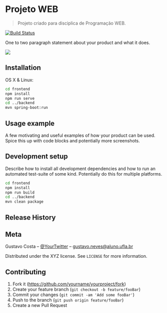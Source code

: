 # Projeto WEB
> Projeto criado para disciplica de Programação WEB.

[![Build Status][travis-image]][travis-url]

One to two paragraph statement about your product and what it does.

![](header.png)

## Installation

OS X & Linux:

```sh
cd frontend
npm install
npm run serve
cd ../backend
mvn spring-boot:run
```


## Usage example

A few motivating and useful examples of how your product can be used. Spice this up with code blocks and potentially more screenshots.

## Development setup

Describe how to install all development dependencies and how to run an automated test-suite of some kind. Potentially do this for multiple platforms.

```sh
cd frontend
npm install
npm run build
cd ../backend
mvn clean package
```

## Release History



## Meta

Gustavo Costa – [@YourTwitter](https://instagram.com/guhcostan) – gustavo.neves@aluno.ufla.br

Distributed under the XYZ license. See ``LICENSE`` for more information.

## Contributing

1. Fork it (<https://github.com/yourname/yourproject/fork>)
2. Create your feature branch (`git checkout -b feature/fooBar`)
3. Commit your changes (`git commit -am 'Add some fooBar'`)
4. Push to the branch (`git push origin feature/fooBar`)
5. Create a new Pull Request

<!-- Markdown link & img dfn's -->
[travis-image]: https://travis-ci.com/guhcostan/projetoWeb.svg?branch=master
[travis-url]: https://travis-ci.com/guhcostan/projetoWeb